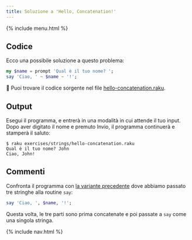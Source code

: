 ```yaml
---
title: Soluzione a 'Hello, Concatenation!'
---
```


{% include menu.html %}

## Codice

Ecco una possibile soluzione a questo problema:

```raku
my $name = prompt 'Qual è il tuo nome? ';
say 'Ciao, ' ~ $name ~ '!';
```

🦋 Puoi trovare il codice sorgente nel file [hello-concatenation.raku](https://github.com/ash/raku-course/blob/master/exercises/strings/hello-concatenation.raku).

## Output

Esegui il programma, e entrerà in una modalità in cui attende il tuo input. Dopo aver digitato il nome e premuto Invio, il programma continuerà e stamperà il saluto:

```console
$ raku exercises/strings/hello-concatenation.raku
Qual è il tuo nome? John
Ciao, John!
```

## Commenti

Confronta il programma con [la variante precedente](../../../../scalar-variables/exercises/greet-a-person/solution) dove abbiamo passato tre stringhe alla routine `say`:

```raku
say 'Ciao, ', $name, '!';
```

Questa volta, le tre parti sono prima concatenate e poi passate a `say` come una singola stringa.

{% include nav.html %}